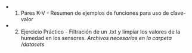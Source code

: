 * 1. Pares K-V - Resumen de ejemplos de funciones para uso de clave-valor

* 2. Ejercicio Práctico - Filtración de un .txt y limpiar los valores de la humedad en los sensores. *Archivos necesarios en la carpeta /datasets*
